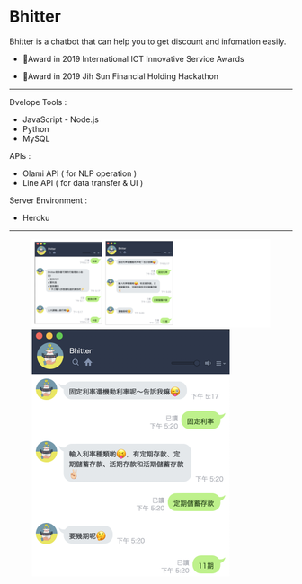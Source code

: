# Bhitter

Bhitter is a chatbot that can help you to get discount and infomation easily.<br/>

- 🏅Award in 2019 International ICT Innovative Service Awards 

- 🏅Award in 2019 Jih Sun Financial Holding Hackathon

---

Dvelope Tools : 

* JavaScript - Node.js 
* Python 
* MySQL

APIs : 

* Olami API ( for NLP operation )
* Line API ( for data transfer & UI )

Server Environment :

* Heroku

---

<figure class="half">
  <img src="/image/pic1.png" alt="pic1" style="zoom:50%;" />
  <img src="/image/pic2.png" alt="pic2" style="zoom:50%;" />



 





